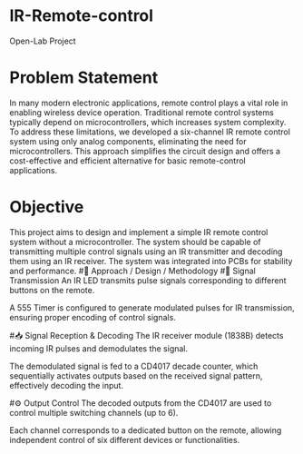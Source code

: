 # IR-Remote-control
Open-Lab Project
# Problem Statement
In many modern electronic applications, remote control plays a vital role in enabling wireless device operation. Traditional remote control systems typically depend on microcontrollers, which increases system complexity. To address these limitations, we developed a six-channel IR remote control system using only analog components, eliminating the need for microcontrollers. This approach simplifies the circuit design and offers a cost-effective and efficient alternative for basic remote-control applications.
# Objective
This project aims to design and implement a simple IR remote control system without a microcontroller. The system should be capable of transmitting multiple control signals using an IR transmitter and decoding them using an IR receiver. The system was integrated into PCBs for stability and performance.
#🔧 Approach / Design / Methodology
#📡 Signal Transmission
An IR LED transmits pulse signals corresponding to different buttons on the remote.

A 555 Timer is configured to generate modulated pulses for IR transmission, ensuring proper encoding of control signals.

#📥 Signal Reception & Decoding
The IR receiver module (1838B) detects incoming IR pulses and demodulates the signal.

The demodulated signal is fed to a CD4017 decade counter, which sequentially activates outputs based on the received signal pattern, effectively decoding the input.

#⚙️ Output Control
The decoded outputs from the CD4017 are used to control multiple switching channels (up to 6).

Each channel corresponds to a dedicated button on the remote, allowing independent control of six different devices or functionalities.
